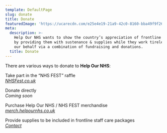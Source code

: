 ```yaml
---
template: DefaultPage
slug: donate
title: Donate
featuredImage: 'https://ucarecdn.com/e25e4e19-21a9-42c0-8160-bba49f9f2613/'
meta:
  description: >-
    Help Our NHS wants to show the country’s appreciation of frontline NHS staff
    by providing them with sustenance & supplies while they work tirelessly on
    our behalf via a combination of fundraising and donations.
  title: Donate
---
```

There are various ways to donate to **Help Our NHS**:

Take part in the “NHS FEST” raffle\
*[NHSFest.co.uk](http://www.nhsfest.co.uk/)*

Donate directly\
*Coming soon*

Purchase Help Our NHS / NHS FEST merchandise\
*[merch.helpournhs.co.uk](http://merch.helpournhs.co.uk/)*

Provide supplies to be included in frontline staff care packages\
*[Contact](/contact)*